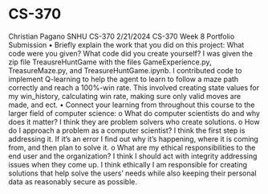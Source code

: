 # CS-370

Christian Pagano
SNHU CS-370
2/21/2024
CS-370 Week 8 Portfolio Submission
•	Briefly explain the work that you did on this project: What code were you given? What code did you create yourself?
I was given the zip file TreausreHuntGame with the files GameExperience.py, TreasureMaze.py, and TreasureHuntGame.ipynb. I contributed code to implement Q-learning to help the agent to learn to follow a maze path correctly and reach a 100%-win rate. This involved creating state values for my win_history, calculating win rate, making sure only valid moves are made, and ect.
•	Connect your learning from throughout this course to the larger field of computer science:
o	What do computer scientists do and why does it matter?
I think they are problem solvers who create solutions.
o	How do I approach a problem as a computer scientist?
I think the first step is addressing it. If it’s an error I find out why it’s happening, where it is coming from, and then plan to solve it. 
o	What are my ethical responsibilities to the end user and the organization?
I think I should act with integrity addressing issues when they come up. I think ethically I am responsible for creating solutions that help solve the users’ needs while also keeping their personal data as reasonably secure as possible. 
